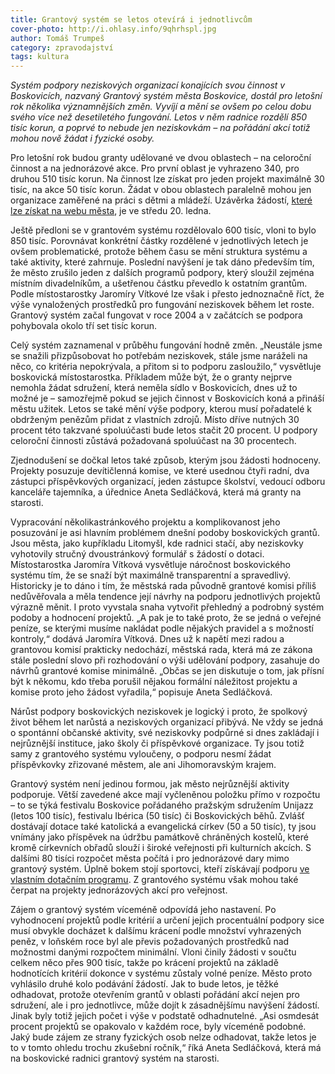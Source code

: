 ```yaml
---
title: Grantový systém se letos otevírá i jednotlivcům
cover-photo: http://i.ohlasy.info/9qhrhspl.jpg
author: Tomáš Trumpeš
category: zpravodajství
tags: kultura
---
```


*Systém podpory neziskových organizací konajících svou činnost v Boskovicích, nazvaný Grantový systém města Boskovice, dostál pro letošní rok několika významnějších změn. Vyvíjí a mění se ovšem po celou dobu svého více než desetiletého fungování. Letos v něm radnice rozdělí 850 tisíc korun, a poprvé to nebude jen neziskovkám – na pořádání akcí totiž mohou nově žádat i fyzické osoby.*

Pro letošní rok budou granty udělované ve dvou oblastech – na celoroční činnost a na jednorázové akce. Pro první oblast je vyhrazeno 340, pro druhou 510 tisíc korun. Na činnost lze získat pro jeden projekt maximálně 30 tisíc, na akce 50 tisíc korun. Žádat v obou oblastech paralelně mohou jen organizace zaměřené na práci s dětmi a mládeží. Uzávěrka žádostí, [které lze získat na webu města](http://boskovice.cz/grantovy-system-mesta-boskovice/d-27263/p1=1019), je ve středu 20. ledna.

Ještě předloni se v grantovém systému rozdělovalo 600 tisíc, vloni to bylo 850 tisíc. Porovnávat konkrétní částky rozdělené v jednotlivých letech je ovšem problematické, protože během času se mění struktura systému a také aktivity, které zahrnuje. Poslední navýšení je tak dáno především tím, že město zrušilo jeden z dalších programů podpory, který sloužil zejména místním divadelníkům, a ušetřenou částku převedlo k ostatním grantům. Podle místostarostky Jaromíry Vítkové lze však i přesto jednoznačně říct, že výše vynaložených prostředků pro fungování neziskovek během let roste. Grantový systém začal fungovat v roce 2004 a v začátcích se podpora pohybovala okolo tří set tisíc korun.

Celý systém zaznamenal v průběhu fungování hodně změn. „Neustále jsme se snažili přizpůsobovat ho potřebám neziskovek, stále jsme naráželi na něco, co kritéria nepokrývala, a přitom si to podporu zasloužilo,“ vysvětluje boskovická místostarostka. Příkladem může být, že o granty nejprve nemohla žádat sdružení, která neměla sídlo v Boskovicích, dnes už to možné je – samozřejmě pokud se jejich činnost v Boskovicích koná a přináší městu užitek. Letos se také mění výše podpory, kterou musí pořadatelé k obdrženým penězům přidat z vlastních zdrojů. Místo dříve nutných 30 procent této takzvané spoluúčasti bude letos stačit 20 procent. U podpory celoroční činnosti zůstává požadovaná spoluúčast na 30 procentech.

Zjednodušení se dočkal letos také způsob, kterým jsou žádosti hodnoceny. Projekty posuzuje devítičlenná komise, ve které usednou čtyři radní, dva zástupci příspěvkových organizací, jeden zástupce školství, vedoucí odboru kanceláře tajemníka, a úřednice Aneta Sedláčková, která má granty na starosti.

Vypracování několikastránkového projektu a komplikovanost jeho posuzování je asi hlavním problémem dnešní podoby boskovických grantů. Jsou města, jako kupříkladu Litomyšl, kde radnici stačí, aby neziskovky vyhotovily stručný dvoustránkový formulář s žádostí o dotaci. Místostarostka Jaromíra Vítková vysvětluje náročnost boskovického systému tím, že se snaží být maximálně transparentní a spravedlivý. Historicky je to dáno i tím, že městská rada původně grantové komisi příliš nedůvěřovala a měla tendence její návrhy na podporu jednotlivých projektů výrazně měnit. I proto vyvstala snaha vytvořit přehledný a podrobný systém podoby a hodnocení projektů. „A pak je to také proto, že se jedná o veřejné peníze, se kterými musíme nakládat podle nějakých pravidel a s možností kontroly,“ dodává Jaromíra Vítková. Dnes už k napětí mezi radou a grantovou komisí prakticky nedochází, městská rada, která má ze zákona stále poslední slovo při rozhodování o výši udělování podpory, zasahuje do návrhů grantové komise minimálně. „Občas se jen diskutuje o tom, jak přísní být k někomu, kdo třeba porušil nějakou formální náležitost projektu a komise proto jeho žádost vyřadila,“ popisuje Aneta Sedláčková.

Nárůst podpory boskovických neziskovek je logický i proto, že spolkový život během let narůstá a neziskových organizací přibývá. Ne vždy se jedná o spontánní občanské aktivity, své neziskovky podpůrné si dnes zakládají i nejrůznější instituce, jako školy či příspěvkové organizace. Ty jsou totiž samy z grantového systému vyloučeny, o podporu nesmí žádat příspěvkovky zřizované městem, ale ani Jihomoravským krajem.

Grantový systém není jedinou formou, jak město nejrůznější aktivity podporuje. Větší zavedené akce mají vyčleněnou položku přímo v rozpočtu – to se týká festivalu Boskovice pořádaného pražským sdružením Unijazz (letos 100 tisíc), festivalu Ibérica (50 tisíc) či Boskovických běhů. Zvlášť dostávají dotace také katolická a evangelická církev (50 a 50 tisíc), ty jsou vnímány jako příspěvek na údržbu památkově chráněných kostelů, které kromě církevních obřadů slouží i široké veřejnosti při kulturních akcích. S dalšími 80 tisíci rozpočet města počítá i pro jednorázové dary mimo grantový systém. Úplně bokem stojí sportovci, kteří získávají podporu [ve vlastním dotačním programu](http://boskovice.cz/dotacni-program-sport-2016/d-27315/p1=1019). Z grantového systému však mohou také čerpat na projekty jednorázových akcí pro veřejnost.

Zájem o grantový systém víceméně odpovídá jeho nastavení. Po vyhodnocení projektů podle kritérií a určení jejich procentuální podpory sice musí obvykle docházet k dalšímu krácení podle množství vyhrazených peněz, v loňském roce byl ale převis požadovaných prostředků nad možnostmi danými rozpočtem minimální. Vloni činily žádosti v součtu celkem něco přes 900 tisíc, takže po krácení projektů na základě hodnotících kritérií dokonce v systému zůstaly volné peníze. Město proto vyhlásilo druhé kolo podávání žádostí. Jak to bude letos, je těžké odhadovat, protože otevřením grantů v oblasti pořádání akcí nejen pro sdružení, ale i pro jednotlivce, může dojít k zásadnějšímu navýšení žádostí. Jinak byly totiž jejich počet i výše v podstatě odhadnutelné. „Asi osmdesát procent projektů se opakovalo v každém roce, byly víceméně podobné. Jaký bude zájem ze strany fyzických osob nelze odhadovat, takže letos je to v tomto ohledu trochu zkušební ročník,“ říká Aneta Sedláčková, která má na boskovické radnici grantový systém na starosti.
